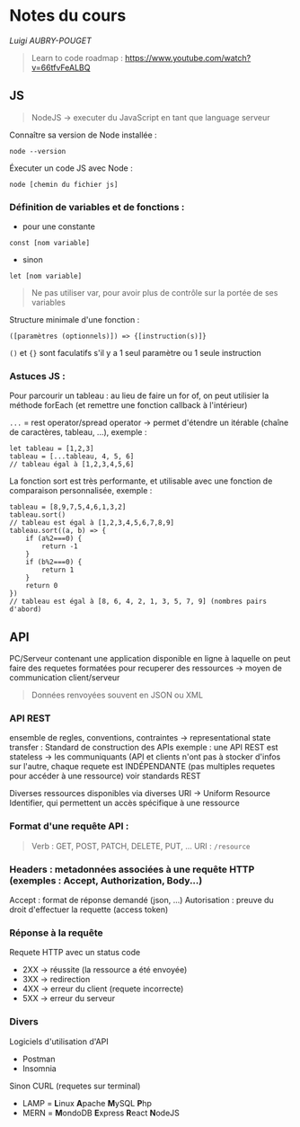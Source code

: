 # Notes du cours
*Luigi AUBRY-POUGET*

> Learn to code roadmap : https://www.youtube.com/watch?v=66tfvFeALBQ

## JS
> NodeJS -> executer du JavaScript en tant que language serveur

Connaître sa version de Node installée :
```
node --version
``` 
Éxecuter un code JS avec Node :
```
node [chemin du fichier js]
``` 

### Définition de variables et de fonctions : 
- pour une constante
```
const [nom variable]
```
- sinon 
```
let [nom variable]
```
> Ne pas utiliser var, pour avoir plus de contrôle sur la portée de ses variables

Structure minimale d'une fonction : 
```
([paramètres (optionnels)]) => {[instruction(s)]}
```
``()`` et ``{}`` sont faculatifs s'il y a 1 seul paramètre ou 1 seule instruction

### Astuces JS :
Pour parcourir un tableau : au lieu de faire un for of, on peut utilisier la méthode
forEach (et remettre une fonction callback à l'intérieur)

``...`` = rest operator/spread operator -> permet d'étendre un itérable (chaîne de caractères, tableau, ...), exemple :
```
let tableau = [1,2,3]
tableau = [...tableau, 4, 5, 6]
// tableau égal à [1,2,3,4,5,6]
```
La fonction sort est très performante, et utilisable avec une fonction de comparaison personnalisée, exemple :
```
tableau = [8,9,7,5,4,6,1,3,2]
tableau.sort()
// tableau est égal à [1,2,3,4,5,6,7,8,9]
tableau.sort((a, b) => {
    if (a%2===0) {
        return -1
    }
    if (b%2===0) {
        return 1
    }
    return 0
})
// tableau est égal à [8, 6, 4, 2, 1, 3, 5, 7, 9] (nombres pairs d'abord)
```

## API

PC/Serveur contenant une application disponible en ligne à laquelle on peut faire des requetes formatées pour recuperer des ressources -> moyen de communication client/serveur

> Données renvoyées souvent en JSON ou XML

### API REST 
ensemble de regles, conventions, contraintes -> representational state transfer : Standard de construction des APIs
exemple : une API REST est stateless -> les communiquants (API et clients n'ont pas à stocker d'infos sur l'autre, chaque requete est INDÉPENDANTE (pas multiples requetes pour accéder à une ressource)
voir standards REST

Diverses ressources disponibles via diverses URI -> Uniform Resource Identifier, qui permettent un accès spécifique à une ressource

### Format d'une requête API : 
> Verb : GET, POST, PATCH, DELETE, PUT, ...
> URI : ``/resource``

### Headers : metadonnées associées à une requête HTTP (exemples : Accept, Authorization, Body...)
Accept : format de réponse demandé (json, ...)
Autorisation : preuve du droit d'effectuer la requette (access token)

### Réponse à la requête

Requete HTTP avec un status code
- 2XX -> réussite (la ressource a été envoyée)
- 3XX -> redirection
- 4XX -> erreur du client (requete incorrecte)
- 5XX -> erreur du serveur

### Divers 

Logiciels d'utilisation d'API 
- Postman
- Insomnia

Sinon CURL (requetes sur terminal)

- LAMP = **L**inux **A**pache **M**ySQL **P**hp
- MERN = **M**ondoDB **E**xpress **R**eact **N**odeJS